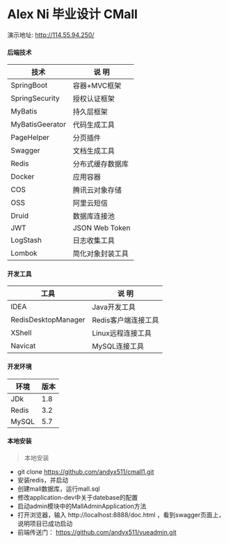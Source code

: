 # Alex Ni 毕业设计 CMall
演示地址: http://114.55.94.250/
#### 后端技术
| 技术         | 说 明         |
|--------------|---------------|
|SpringBoot|容器+MVC框架|
|SpringSecurity|授权认证框架|
|MyBatis|持久层框架|
|MyBatisGeerator|代码生成工具|
|PageHelper|分页插件|
|Swagger|文档生成工具|
|Redis|分布式缓存数据库|
|Docker|应用容器|
|COS|腾讯云对象存储|
|OSS|阿里云短信|
|Druid|数据库连接池|
|JWT|JSON Web Token|
|LogStash|日志收集工具|
|Lombok|简化对象封装工具|
#### 开发工具
| 工具         | 说 明         |
|--------------|---------------|
|IDEA|Java开发工具|
|RedisDesktopManager|Redis客户端连接工具|
|XShell|Linux远程连接工具|
|Navicat|MySQL连接工具|
#### 开发环境
| 环境         | 版本         |
|--------------|---------------|
|JDk|1.8|
|Redis|3.2|
|MySQL|5.7|
#### 本地安装
> 本地安装
  *  git clone  https://github.com/andyx511/cmall1.git 
  * 安装redis，并启动
  * 创建mall数据库，运行mall.sql
  * 修改application-dev中关于datebase的配置
  * 启动admin模块中的MallAdminApplication方法
  * 打开浏览器，输入 http://localhost:8888/doc.html ，看到swagger页面上，说明项目已成功启动
  * 前端传送门： https://github.com/andyx511/vueadmin.git 